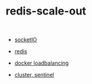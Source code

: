 # redis-scale-out
<br>

* [socketIO](./socketIO/socketIO.md)

* [redis](./redis/redis.md)

* [docker loadbalancing](./dockerLB/dockerLB.md)

* [cluster, sentinel](./cluster_sentinel/cluster_sentinel.md)
